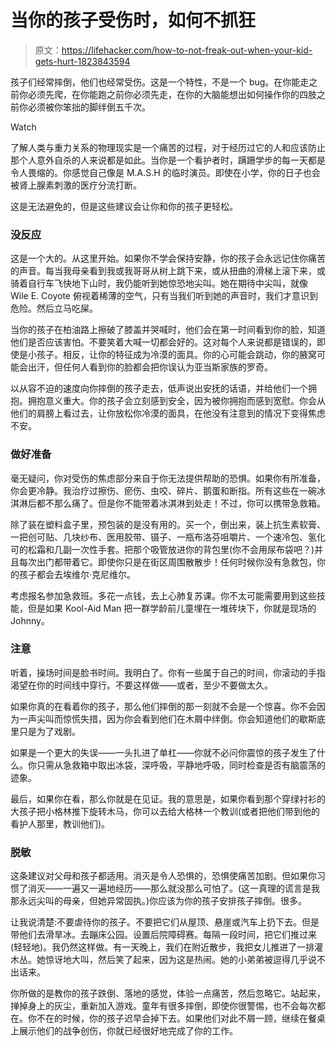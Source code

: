 # 当你的孩子受伤时，如何不抓狂

> 原文：<https://lifehacker.com/how-to-not-freak-out-when-your-kid-gets-hurt-1823843594>

孩子们经常摔倒，他们也经常受伤。这是一个特性，不是一个 bug。在你能走之前你必须先爬，在你能跑之前你必须先走，在你的大脑能想出如何操作你的四肢之前你必须被你笨拙的脚绊倒五千次。

Watch

了解人类与重力关系的物理现实是一个痛苦的过程，对于经历过它的人和应该防止那个人意外自杀的人来说都是如此。当你是一个看护者时，蹒跚学步的每一天都是令人畏缩的。你感觉自己像是 M.A.S.H 的临时演员。即使在小学，你的日子也会被肾上腺素刺激的医疗分流打断。

这是无法避免的，但是这些建议会让你和你的孩子更轻松。

### **没反应**

这是一个大的。从这里开始。如果你不学会保持安静，你的孩子会永远记住你痛苦的声音。每当我母亲看到我或我哥哥从树上跳下来，或从扭曲的滑梯上滚下来，或骑着自行车飞快地下山时，我仍能听到她惊恐地尖叫。她在期待中尖叫，就像 Wile E. Coyote 俯视着稀薄的空气，只有当我们听到她的声音时，我们才意识到危险。然后立马吃屎。

当你的孩子在柏油路上擦破了膝盖并哭喊时，他们会在第一时间看到你的脸，知道他们是否应该害怕。不要笑着大喊一切都会好的。这对每个人来说都是错误的，即使是小孩子。相反，让你的特征成为冷漠的面具。你的心可能会跳动，你的腋窝可能会出汗，但任何人看到你的脸都会把你误认为亚当斯家族的罗奇。

以从容不迫的速度向你摔倒的孩子走去，低声说出安抚的话语，并给他们一个拥抱。拥抱意义重大。你的孩子会立刻感到安全，因为被你拥抱而感到宽慰。你会从他们的肩膀上看过去，让你放松你冷漠的面具，在他没有注意到的情况下变得焦虑不安。

### **做好准备**

毫无疑问，你对受伤的焦虑部分来自于你无法提供帮助的恐惧。如果你有所准备，你会更冷静。我治疗过擦伤、瘀伤、虫咬、碎片、鹅蛋和断指。所有这些在一碗冰淇淋后都不那么痛了。但是你不能带着冰淇淋到处走！不过，你可以携带急救箱。

除了装在塑料盒子里，预包装的是没有用的。买一个，倒出来，装上抗生素软膏、一把创可贴、几块纱布、医用胶带、镊子、一瓶布洛芬咀嚼片、一个速冷包、氢化可的松霜和几副一次性手套。把那个吸管放进你的背包里(你不会用尿布袋吧？)并且每次出门都带着它。即使你只是在街区周围散散步！任何时候你没有急救包，你的孩子都会去埃维尔·克尼维尔。

考虑报名参加急救班。多花一点钱，去上心肺复苏课。你不太可能需要用到这些技能，但是如果 Kool-Aid Man 把一群学龄前儿童埋在一堆砖块下，你就是现场的 Johnny。

### **注意**

听着，操场时间是脸书时间。我明白了。你有一些属于自己的时间，你滚动的手指渴望在你的时间线中穿行。不要这样做——或者，至少不要做太久。

如果你真的在看着你的孩子，那么他们摔倒的那一刻就不会是一个惊喜。你不会因为一声尖叫而惊慌失措，因为你会看到他们在木屑中绊倒。你会知道他们的歇斯底里只是为了戏剧。

如果是一个更大的失误——一头扎进了单杠——你就不必问你震惊的孩子发生了什么。你只需从急救箱中取出冰袋，深呼吸，平静地呼吸，同时检查是否有脑震荡的迹象。

最后，如果你在看，那么你就是在见证。我的意思是，如果你看到那个穿绿衬衫的大孩子把小格林推下旋转木马，你可以去给大格林一个教训(或者把他们带到他的看护人那里，教训他们)。

### **脱敏**

这条建议对父母和孩子都适用。消灭是令人恐惧的，恐惧使痛苦加剧。但如果你习惯了消灭——一遍又一遍地经历——那么就没那么可怕了。(这一真理的谎言是我那永远尖叫的母亲，但她异常固执。)你应该为你的孩子安排孩子摔倒。很多。

让我说清楚:不要虐待你的孩子。不要把它们从屋顶、悬崖或汽车上扔下去。但是带他们去滑旱冰。去蹦床公园。设置后院障碍赛。每隔一段时间，把它们推过来(轻轻地)。我仍然这样做。有一天晚上，我们在附近散步，我把女儿推进了一排灌木丛。她惊讶地大叫，然后笑了起来，因为这是热闹。她的小弟弟被逗得几乎说不出话来。

你所做的是教你的孩子跌倒、落地的感觉，体验一点痛苦，然后忽略它。站起来，掸掉身上的灰尘，重新加入游戏。童年有很多摔倒，即使你很警惕，也不会每次都在。你不在的时候，你的孩子迟早会掉下去。如果他们对此不屑一顾，继续在餐桌上展示他们的战争创伤，你就已经很好地完成了你的工作。